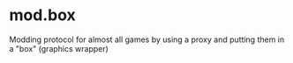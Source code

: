 # mod.box
Modding protocol for almost all games by using a proxy and putting them in a "box" (graphics wrapper)
